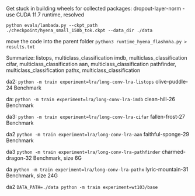 Get stuck in building wheels for collected packages: dropout-layer-norm - use CUDA 11.7 runtime, resolved

`python evals/lambada.py --ckpt_path ./checkpoint/hyena_small_150b_tok.ckpt --data_dir ./data`

move the code into the parent folder
`python3 runtime_hyena_flashmha.py > results.txt`

Summarize:
listops,    multiclass_classification
imdb,       multiclass_classification
cifar,      multiclass_classification
aan,        multiclass_classification
pathfinder, multiclass_classification
pathx,      multiclass_classification

da2:
`python -m train experiment=lra/long-conv-lra-listops`
olive-puddle-24
Benchmark

da: 
`python -m train experiment=lra/long-conv-lra-imdb`
clean-hill-26
Benchmark

da3:
`python -m train experiment=lra/long-conv-lra-cifar`
fallen-frost-27
Benchmark

da2
`python -m train experiment=lra/long-conv-lra-aan`
faithful-sponge-29
Benchmark

da3
`python -m train experiment=lra/long-conv-lra-pathfinder`
charmed-dragon-32
Benchmark, size 6G

da
`python -m train experiment=lra/long-conv-lra-pathx`
lyric-mountain-31
Benchmark, size 24G

da2
`DATA_PATH=./data python -m train experiment=wt103/base`
